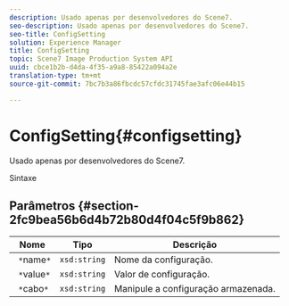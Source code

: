 ```yaml
---
description: Usado apenas por desenvolvedores do Scene7.
seo-description: Usado apenas por desenvolvedores do Scene7.
seo-title: ConfigSetting
solution: Experience Manager
title: ConfigSetting
topic: Scene7 Image Production System API
uuid: cbce1b2b-d4da-4f35-a9a8-85422a094a2e
translation-type: tm+mt
source-git-commit: 7bc7b3a86fbcdc57cfdc31745fae3afc06e44b15

---
```



# ConfigSetting{#configsetting}

Usado apenas por desenvolvedores do Scene7.

Sintaxe

## Parâmetros {#section-2fc9bea56b6d4b72b80d4f04c5f9b862}

| Nome | Tipo | Descrição |
|---|---|---|
| ` *`name`*` | `xsd:string` | Nome da configuração. |
| ` *`value`*` | `xsd:string` | Valor de configuração. |
| ` *`cabo`*` | `xsd:string` | Manipule a configuração armazenada. |

